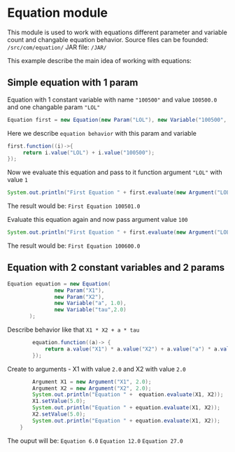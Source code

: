 # Equation module
This module is used to work with equations different parameter and variable count and changable equation behavior.
Source files can be founded: `/src/com/equation/` JAR file: `/JAR/`

This example describe the main idea of working with equations:

## Simple equation with 1 param

Equation with 1 constant variable with name `"100500"` and value `100500.0`
and one changable param `"LOL"`

```java
Equation first = new Equation(new Param("LOL"), new Variable("100500", 100500.0));
```

Here we describe `equation behavior` with this param and variable
```java
first.function((i)->{
     return i.value("LOL") + i.value("100500");
});
```

Now we evaluate this equation and pass to it function argument `"LOL"` with value `1`
```java
System.out.println("First Equation " + first.evaluate(new Argument("LOL", 1)));
```
The result would be: `First Equation 100501.0`

Evaluate this equation again and now pass argument value `100`
```java
System.out.println("First Equation " + first.evaluate(new Argument("LOL", 100)));
```
The result would be: `First Equation 100600.0`

## Equation with 2 constant variables and 2 params

```java
Equation equation = new Equation(
               new Param("X1"),
               new Param("X2"),
               new Variable("a", 1.0),
               new Variable("tau",2.0)
       );
```
Describe behavior like that `X1 * X2 + a * tau`
```java
        equation.function((a)-> {
            return a.value("X1") * a.value("X2") + a.value("a") * a.value("tau");
        });

```
Create to arguments - X1 with value `2.0` and X2 with value `2.0`
```java
        Argument X1 = new Argument("X1", 2.0);
        Argument X2 = new Argument("X2", 2.0);
        System.out.println("Equation " +  equation.evaluate(X1, X2));
        X1.setValue(5.0);
        System.out.println("Equation " + equation.evaluate(X1, X2));
        X2.setValue(5.0);
        System.out.println("Equation " + equation.evaluate(X1, X2));
    }
```
The ouput will be: `Equation 6.0`
                   `Equation 12.0`
                   `Equation 27.0`
